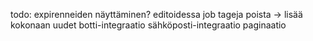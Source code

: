 todo:
expirenneiden näyttäminen?
editoidessa job tageja poista -> lisää kokonaan uudet
botti-integraatio
sähköposti-integraatio
paginaatio
